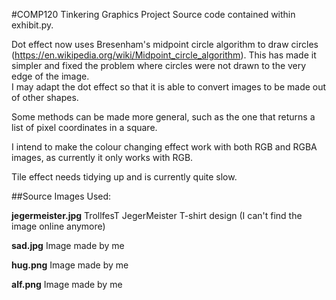 #COMP120 Tinkering Graphics Project
Source code contained within exhibit.py.

Dot effect now uses Bresenham's midpoint circle algorithm to draw circles (https://en.wikipedia.org/wiki/Midpoint_circle_algorithm). This has made it simpler and fixed the problem where circles were not drawn to the very edge of the image.  
I may adapt the dot effect so that it is able to convert images to be made out of other shapes.

Some methods can be made more general, such as the one that returns a list of pixel coordinates in a square.

I intend to make the colour changing effect work with both RGB and RGBA images, as currently it only works with RGB.

Tile effect needs tidying up and is currently quite slow.


##Source Images Used:

**jegermeister.jpg** TrollfesT JegerMeister T-shirt design (I can't find the image online anymore)

**sad.jpg** Image made by me

**hug.png** Image made by me

**alf.png** Image made by me
